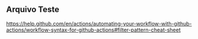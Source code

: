 ## Arquivo Teste
https://help.github.com/en/actions/automating-your-workflow-with-github-actions/workflow-syntax-for-github-actions#filter-pattern-cheat-sheet